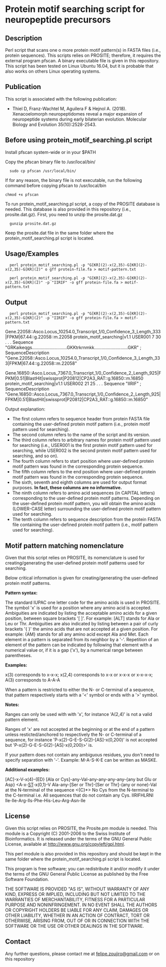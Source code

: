 # Protein motif searching script for neuropeptide precursors

## Description

Perl script that scans one o more protein motif pattern(s) in FASTA files (i.e., protein sequences). This scripts relies on PROSITE; therefore, it requires the external program pfscan. A binary executable file is given in this repository. This script has been tested on Linux Ubuntu 16.04, but it is probable that also works on others Linux operating systems.

## Publication

This script is associated with the following publication:

- Thiel D, Franz-Wachtel M, Aguilera F & Hejnol A. (2018). Xenacoelomorph neuropeptidomes reveal a major expansion of neuropeptide systems during early bilaterian evolution. Molecular Biology and Evolution 35(10):2528-2543.

## Before using protein_motif_searching.pl script

Install pfscan system-wide or in your $PATH

Copy the pfscan binary file to /usr/local/bin/

      sudo cp pfscan /usr/local/bin/

If for any reason, the binary file is not executable, run the following command before copying pfscan to /usr/local/bin

	chmod +x pfscan

To run protein_motif_searching.pl script, a copy of the PROSITE database is needed. This database is also provided in this repository (i.e., prosite.dat.gz). First, you need to unzip the prosite.dat.gz 

      gunzip prosite.dat.gz

Keep the prosite.dat file in the same folder where the protein_motif_searching.pl script is located. 

## Usage/Examples

      perl protein_motif_searching.pl -p "G[KR](2)-x(2,35)-G[KR](2)-x(2,35)-G[KR](2)" o gff protein-file.fa > motif-pattern.txt

      perl protein_motif_searching.pl -p "G[KR](2)-x(2,35)-G[KR](2)-x(2,35)-G[KR](2)" -p "IIRIF" -o gff protein-file.fa > motif-pattern.txt
      

## Output

      perl protein_motif_searching.pl -p "G[KR](2)-x(2,35)-G[KR](2)-x(2,35)-G[KR](2)" -p "IIRIF" -o gff protein-file.fa > motif-pattern.txt

Gene.22058::Asco.Locus_10254.0_Transcript_1/0_Confidence_3_Length_333|FPKM|67.44::g.22058::m.22058	protein_motif_searching|v1.1	USER001	7	30	.	.	.	Sequence "GRKaikeqgs............................GKKtrkrnmkk...........................GKR" ; SequenceDescription "Gene.22058::Asco.Locus_10254.0_Transcript_1/0_Confidence_3_Length_333|FPKM|67.44::g.22058::m.22058"

Gene.16850::Asco.Locus_7367.0_Transcript_1/0_Confidence_2_Length_925|FPKM|0.51|BlastHit|swissprot|P20812|CP2A3_RAT::g.16850::m.16850	protein_motif_searching|v1.1	USER002	21	25	.	.	.	Sequence "IIRIF" ; SequenceDescription "Gene.16850::Asco.Locus_7367.0_Transcript_1/0_Confidence_2_Length_925|FPKM|0.51|BlastHit|swissprot|P20812|CP2A3_RAT::g.16850::m.16850"

Output explanation:

- The first column refers to sequence header from protein FASTA file containing the user-defined protein motif pattern (i.e., protein motif pattern used for searching).
- The second column refers to the name of the script and its version.
- The third column refers to arbitrary names for protein motif pattern used for searching (i.e., USER001 is the first protein motif pattern used for searching, while USER002 is the second protein motif pattern used for searching, and so on).
- The fourth column refers to start position where user-defined protein motif pattern was found in the corresponding protein sequence.
- The fifth column refers to the end position where user-defined protein motif pattern was found in the corresponding protein sequence.
- The sixth, seventh and eighth columns are used for output format purposes. **In fact, these columns are no informative.**
- The ninth column refers to amino acid sequences (in CAPITAL letters) corresponding to the user-defined protein motif patterns. Depending on the user-defined protein motif pattern, you will obtain the amino acids (LOWER-CASE letter) surrounding the user-defined protein motif pattern used for searching.
- The tenth column refers to sequence description from the protein FASTA file containing the user-defined protein motif pattern (i.e., motif pattern used for searching).

## Motif pattern matching nomenclature

Given that this script relies on PROSITE, its nomenclature is used for creating/generating the user-defined protein motif patterns used for searching.

Below critical information is given for creating/generating the user-defined protein motif patterns.

**Pattern syntax:**

The standard IUPAC one letter code for the amino acids is used in PROSITE.
The symbol 'x' is used for a position where any amino acid is accepted.
Ambiguities are indicated by listing the acceptable amino acids for a given position, between square brackets '[ ]'. For example: [ALT] stands for Ala or Leu or Thr.
Ambiguities are also indicated by listing between a pair of curly brackets '{ }' the amino acids that are not accepted at a given position. For example: {AM} stands for all any amino acid except Ala and Met.
Each element in a pattern is separated from its neighbor by a '-'.
Repetition of an element of the pattern can be indicated by following that element with a numerical value or, if it is a gap ('x'), by a numerical range between parentheses. 

**Examples:**

x(3) corresponds to x-x-x; x(2,4) corresponds to x-x or x-x-x or x-x-x-x; A(3) corresponds to A-A-A

When a pattern is restricted to either the N- or C-terminal of a sequence, that pattern respectively starts with a '<' symbol or ends with a '>' symbol. 

**Notes:**

Ranges can only be used with with 'x', for instance 'A(2,4)' is not a valid pattern element.

Ranges of 'x' are not accepted at the beginning or at the end of a pattern unless resticted/anchored to respectively the N- or C-terminal of a sequence, for instance 'P-x(2)-G-E-S-G(2)-[AS]-x(0,200)' is not accepted but 'P-x(2)-G-E-S-G(2)-[AS]-x(0,200)>' is.

If your pattern does not contain any ambiguous residues, you don't need to specify separation with '-'. 
Example: M-A-S-K-E can be written as MASKE. 

**Additional examples:**

[AC]-x-V-x(4)-{ED}	[Ala or Cys]-any-Val-any-any-any-any-{any but Glu or Asp}
<A-x-[ST](2)-x(0,1)-V	Ala-any-[Ser or Thr]-[Ser or Thr]-(any or none)-Val at the N-terminal of the sequence
<{C}*>	No Cys from the N-terminal to the C-terminal 
i.e. All sequences that do not contain any Cys.
IIRIFHLRNI	Ile-Ile-Arg-Ils-Phe-His-Leu-Arg-Asn-Ile

## License

Given this script relies on PROSITE, the Prosite.pm module is needed. This module is a Copyright (C) 2001-2006 to the Swiss Institute of Bioinformatics. It is released under the terms of the GNU General Public License, available at http://www.gnu.org/copyleft/gpl.html. 

This perl module is also provided in this repository and should be kept in the same folder where the protein_motif_searching.pl script is located.

This program is free software; you can redistribute it and/or modify it under the terms of the GNU General Public License as published by the Free Software Foundation.

THE SOFTWARE IS PROVIDED "AS IS", WITHOUT WARRANTY OF ANY KIND, EXPRESS OR IMPLIED, INCLUDING BUT NOT LIMITED TO THE WARRANTIES OF MERCHANTABILITY, FITNESS FOR A PARTICULAR PURPOSE AND NONINFRINGEMENT. IN NO EVENT SHALL THE AUTHORS OR COPYRIGHT HOLDERS BE LIABLE 
FOR ANY CLAIM, DAMAGES OR OTHER LIABILITY, WHETHER IN AN ACTION OF CONTRACT, TORT OR OTHERWISE, ARISING FROM, OUT OF OR IN CONNECTION WITH THE SOFTWARE OR THE USE OR OTHER DEALINGS IN THE SOFTWARE.

## Contact

Any further questions, please contact me at felipe.zoujiro@gmail.com or on this repository
